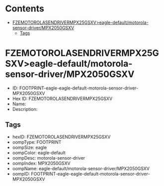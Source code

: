 



Contents
========

* [FZEMOTOROLASENDRIVERMPX25GSXV>eagle-default/motorola-sensor-driver/MPX2050GSXV](#fzemotorolasendrivermpx25gsxveagle-defaultmotorola-sensor-drivermpx2050gsxv)
	* [Tags](#tags)

# FZEMOTOROLASENDRIVERMPX25GSXV>eagle-default/motorola-sensor-driver/MPX2050GSXV

- ID: FOOTPRINT-eagle-eagle-default-motorola-sensor-driver-MPX2050GSXV
- Hex ID: FZEMOTOROLASENDRIVERMPX25GSXV
- Name: 
- Description: 

## Tags

- hexID: FZEMOTOROLASENDRIVERMPX25GSXV
- oompType: FOOTPRINT
- oompSize: eagle
- oompColor: eagle-default
- oompDesc: motorola-sensor-driver
- oompIndex: MPX2050GSXV
- oompName: eagle-default/motorola-sensor-driver/MPX2050GSXV
- oompID: FOOTPRINT-eagle-eagle-default-motorola-sensor-driver-MPX2050GSXV
